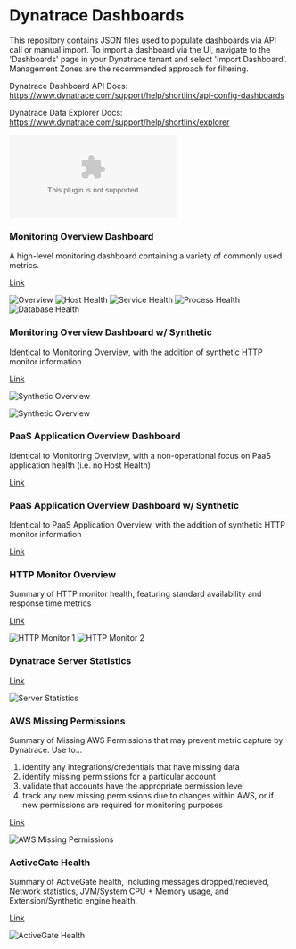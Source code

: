 # Dynatrace Dashboards

This repository contains JSON files used to populate dashboards via API call or manual import. To import a dashboard via the UI, navigate to the 'Dashboards' page in your Dynatrace tenant and select 'Import Dashboard'. Management Zones are the recommended approach for filtering. 

Dynatrace Dashboard API Docs: https://www.dynatrace.com/support/help/shortlink/api-config-dashboards

Dynatrace Data Explorer Docs: https://www.dynatrace.com/support/help/shortlink/explorer

![Download All - ZIP](https://github.com/NathanBullinger/Dynatrace-Dashboards/archive/refs/heads/master.zip)


### Monitoring Overview Dashboard

A high-level monitoring dashboard containing a variety of commonly used metrics.

[Link](https://github.com/NathanBullinger/Dynatrace-Dashboards/blob/master/Dashboard%20JSON%20Files/On-premise%20Application.json)

![Overview](https://raw.githubusercontent.com/NathanBullinger/Dynatrace-Dashboards/master/Dashboard%20Images/On-prem%20App.png)
![Host Health](https://raw.githubusercontent.com/NathanBullinger/Dynatrace-Dashboards/master/Dashboard%20Images/Host%20Health.png)
![Service Health](https://raw.githubusercontent.com/NathanBullinger/Dynatrace-Dashboards/master/Dashboard%20Images/Service%20Health.png)
![Process Health](https://raw.githubusercontent.com/NathanBullinger/Dynatrace-Dashboards/master/Dashboard%20Images/Process%20Health.png)
![Database Health](https://raw.githubusercontent.com/NathanBullinger/Dynatrace-Dashboards/master/Dashboard%20Images/Database%20Health.png)

### Monitoring Overview Dashboard w/ Synthetic

Identical to Monitoring Overview, with the addition of synthetic HTTP monitor information

[Link](https://github.com/NathanBullinger/Dynatrace-Dashboards/blob/master/Dashboard%20JSON%20Files/On-premise%20Application%20with%20HTTP%20monitor.json)

![Synthetic Overview](https://raw.githubusercontent.com/NathanBullinger/Dynatrace-Dashboards/master/Dashboard%20Images/On-prem%20App%20with%20Synthetic%20-%20Overview.png)

![Synthetic Overview](https://raw.githubusercontent.com/NathanBullinger/Dynatrace-Dashboards/master/Dashboard%20Images/On-prem%20App%20with%20Synthetic%20-%20Details.png)

### PaaS Application Overview Dashboard

Identical to Monitoring Overview, with a non-operational focus on PaaS application health (i.e. no Host Health)

[Link](https://github.com/NathanBullinger/Dynatrace-Dashboards/blob/master/Dashboard%20JSON%20Files/PaaS%20Application.json)

### PaaS Application Overview Dashboard w/ Synthetic

Identical to PaaS Application Overview, with the addition of synthetic HTTP monitor information

[Link](https://github.com/NathanBullinger/Dynatrace-Dashboards/blob/master/Dashboard%20JSON%20Files/PaaS%20Application%20with%20HTTP%20Monitor.json)

### HTTP Monitor Overview

Summary of HTTP monitor health, featuring standard availability and response time metrics

[Link](https://github.com/NathanBullinger/Dynatrace-Dashboards/blob/master/Dashboard%20JSON%20Files/HTTP%20Monitor%20Overview.json)

![HTTP Monitor 1](https://raw.githubusercontent.com/NathanBullinger/Dynatrace-Dashboards/master/Dashboard%20Images/HTTP%20Monitor%20Overview%201.png)
![HTTP Monitor 2](https://raw.githubusercontent.com/NathanBullinger/Dynatrace-Dashboards/master/Dashboard%20Images/HTTP%20Monitor%20Overview%202.png)

### Dynatrace Server Statistics

[Link](https://github.com/NathanBullinger/Dynatrace-Dashboards/blob/master/Dashboard%20JSON%20Files/Dynatrace%20Server%20Statistics.json)

![Server Statistics](https://raw.githubusercontent.com/NathanBullinger/Dynatrace-Dashboards/master/Dashboard%20Images/Server%20Statistics.png)

### AWS Missing Permissions

Summary of Missing AWS Permissions that may prevent metric capture by Dynatrace. Use to...

 1. identify any integrations/credentials that have missing data
 2. identify missing permissions for a particular account
 3. validate that accounts have the appropriate permission level
 4. track any new missing permissions due to changes within AWS, or if new permissions are required for monitoring purposes

[Link](https://github.com/NathanBullinger/Dynatrace-Dashboards/blob/master/Dashboard%20JSON%20Files/AWS%20Missing%20Permissions.json)

![AWS Missing Permissions](https://raw.githubusercontent.com/NathanBullinger/Dynatrace-Dashboards/master/Dashboard%20Images/AWS%20Missing%20Permissions.png)


### ActiveGate Health

Summary of ActiveGate health, including messages dropped/recieved, Network statistics, JVM/System CPU + Memory usage, and Extension/Synthetic engine health. 

[Link](https://github.com/NathanBullinger/Dynatrace-Dashboards/blob/master/Dashboard%20JSON%20Files/ActiveGate%20Health.json)

![ActiveGate Health](https://raw.githubusercontent.com/NathanBullinger/Dynatrace-Dashboards/master/Dashboard%20Images/ActiveGateHealth.png)

